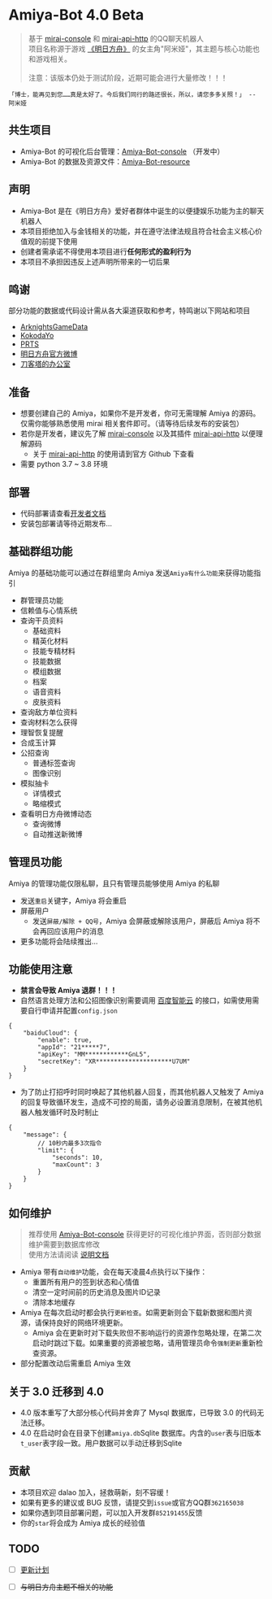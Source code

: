 # Amiya-Bot 4.0 Beta

> 基于 [mirai-console](https://github.com/mamoe/mirai-console) 和 [mirai-api-http](https://github.com/project-mirai/mirai-api-http) 的QQ聊天机器人<br>
> 项目名称源于游戏 [《明日方舟》](https://ak.hypergryph.com/) 的女主角"阿米娅"，其主题与核心功能也和游戏相关。
> <br><br>注意：该版本仍处于测试阶段，近期可能会进行大量修改！！！

    「博士，能再见到您……真是太好了。今后我们同行的路还很长，所以，请您多多关照！」 -- 阿米娅

## 共生项目

- Amiya-Bot 的可视化后台管理：[Amiya-Bot-console](https://github.com/vivien8261/Amiya-Bot-console) （开发中）
- Amiya-Bot 的数据及资源文件：[Amiya-Bot-resource](https://github.com/vivien8261/Amiya-Bot-resource)

## 声明

- Amiya-Bot 是在《明日方舟》爱好者群体中诞生的以便捷娱乐功能为主的聊天机器人
- 本项目拒绝加入与金钱相关的功能，并在遵守法律法规且符合社会主义核心价值观的前提下使用
- 创建者需承诺不得使用本项目进行**任何形式的盈利行为**
- 本项目不承担因违反上述声明所带来的一切后果

## 鸣谢

部分功能的数据或代码设计需从各大渠道获取和参考，特鸣谢以下网站和项目

- [ArknightsGameData](https://github.com/Kengxxiao/ArknightsGameData)
- [KokodaYo](https://www.kokodayo.fun/)
- [PRTS](http://prts.wiki/)
- [明日方舟官方微博](https://m.weibo.cn/u/6279793937)
- [刀客塔的办公室](https://github.com/Rominwolf/doctors_office)

## 准备

- 想要创建自己的 Amiya，如果你不是开发者，你可无需理解 Amiya 的源码。仅需你能够熟悉使用 mirai 相关套件即可。（请等待后续发布的安装包）
- 若你是开发者，建议先了解 [mirai-console](https://github.com/mamoe/mirai-console)
  以及其插件 [mirai-api-http](https://github.com/project-mirai/mirai-api-http)
  以便理解源码
    - 关于 [mirai-api-http](https://github.com/project-mirai/mirai-api-http) 的使用请到官方 Github 下查看
- 需要 python 3.7 ~ 3.8 环境

## 部署

- 代码部署请查看[开发者文档](https://github.com/vivien8261/Amiya-Bot/blob/master/_docs/deployment.md)
- 安装包部署请等待近期发布...

## 基础群组功能

Amiya 的基础功能可以通过在群组里向 Amiya 发送`Amiya有什么功能`来获得功能指引

- 群管理员功能
- 信赖值与心情系统
- 查询干员资料
    - 基础资料
    - 精英化材料
    - 技能专精材料
    - 技能数据
    - 模组数据
    - 档案
    - 语音资料
    - 皮肤资料
- 查询敌方单位资料
- 查询材料怎么获得
- 理智恢复提醒
- 合成玉计算
- 公招查询
    - 普通标签查询
    - 图像识别
- 模拟抽卡
    - 详情模式
    - 略缩模式
- 查看明日方舟微博动态
    - 查询微博
    - 自动推送新微博

## 管理员功能

Amiya 的管理功能仅限私聊，且只有管理员能够使用 Amiya 的私聊

- 发送`重启`关键字，Amiya 将会重启
- 屏蔽用户
    - 发送`屏蔽/解除 + QQ号`，Amiya 会屏蔽或解除该用户，屏蔽后 Amiya 将不会再回应该用户的消息
- 更多功能将会陆续推出...

## 功能使用注意

- **禁言会导致 Amiya 退群！！！**
- 自然语言处理方法和公招图像识别需要调用 [百度智能云](https://cloud.baidu.com/)
  的接口，如需使用需要自行申请并配置`config.json`

```json5
{
    "baiduCloud": {
        "enable": true,
        "appId": "21*****7",
        "apiKey": "MM************GnL5",
        "secretKey": "XR*********************U7UM"
    }
}
```

- 为了防止打招呼时同时唤起了其他机器人回复，而其他机器人又触发了 Amiya 的回复导致循环发生，造成不可控的局面，请务必设置消息限制，在被其他机器人触发循环时及时制止

```json5
{
    "message": {
        // 10秒内最多3次指令
        "limit": {
            "seconds": 10,
            "maxCount": 3
        }
    }
}
```

## 如何维护

> 推荐使用 [Amiya-Bot-console](https://github.com/vivien8261/Amiya-Bot-console) 获得更好的可视化维护界面，否则部分数据维护需要到数据库修改<br>
> 使用方法请阅读 [说明文档](https://github.com/vivien8261/Amiya-Bot/blob/master/_docs/console.md) <br>

- Amiya 带有`自动维护`功能，会在每天凌晨4点执行以下操作：
    - 重置所有用户的签到状态和心情值
    - 清空一定时间前的历史消息及图片ID记录
    - 清除本地缓存
- Amiya 在每次启动时都会执行`更新检查`。如需更新则会下载新数据和图片资源，请保持良好的网络环境更新。
    - Amiya 会在更新时对下载失败但不影响运行的资源作忽略处理，在第二次启动时跳过下载。如果重要的资源被忽略，请用管理员命令`强制更新`重新检查资源。
- 部分配置改动后需重启 Amiya 生效

## 关于 3.0 迁移到 4.0

- 4.0 版本重写了大部分核心代码并舍弃了 Mysql 数据库，已导致 3.0 的代码无法迁移。
- 4.0 在启动时会在目录下创建`amiya.db`Sqlite 数据库。内含的`user`表与旧版本`t_user`表字段一致。用户数据可以手动迁移到Sqlite

## 贡献

- 本项目欢迎 dalao 加入，拯救萌新，刻不容缓！
- 如果有更多的建议或 BUG 反馈，请提交到`issue`或官方QQ群`362165038`
- 如果你遇到项目部署问题，可以加入开发群`852191455`反馈
- 你的`star`将会成为 Amiya 成长的经验值

## TODO

- [ ] [更新计划](https://github.com/vivien8261/Amiya-Bot/projects/1)
- [ ] <del>与明日方舟主题不相关的功能</del>

